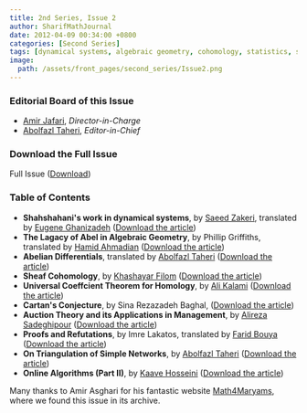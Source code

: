 ```yaml
---
title: 2nd Series, Issue 2
author: SharifMathJournal
date: 2012-04-09 00:34:00 +0800
categories: [Second Series]
tags: [dynamical systems, algebraic geometry, cohomology, statistics, social sciences , algorithms, geometry, manifolds, logic, networks, graph theory, online algorithms, Cartan, Shahshahani, Imre Lakatos]
image:
  path: /assets/front_pages/second_series/Issue2.png
---
```

### Editorial Board of this Issue
- [Amir Jafari](https://math.sharif.ir/faculties/ajafari), _Director-in-Charge_
- [Abolfazl Taheri](https://ir.linkedin.com/in/abolfazl-taheri-79077076?original_referer=https%3A%2F%2Fwww.google.com%2F), _Editor-in-Chief_

   
### Download the Full Issue
Full Issue ([Download](/assets/archive/secondSeries/2ndSeries_Issue2.pdf))

### Table of Contents

- **Shahshahani's work in dynamical systems**, by [Saeed Zakeri](https://qcpages.qc.cuny.edu/~zakeri/), translated by [Eugene Ghanizadeh](https://github.com/loreanvictor)
 ([Download the article](/assets/archive/secondSeries/articles/Issue2/1.pdf))
- **The Lagacy of Abel in Algebraic Geometry**, by Phillip Griffiths, translated by [Hamid Ahmadian](https://www.linkedin.com/in/hra-data/) ([Download the article](/assets/archive/secondSeries/articles/Issue2/2.pdf))
- **Abelian Differentials**, translated by [Abolfazl Taheri](https://ir.linkedin.com/in/abolfazl-taheri-79077076?original_referer=https%3A%2F%2Fwww.google.com%2F) ([Download the article](/assets/archive/secondSeries/articles/Issue2/3.pdf))
- **Sheaf Cohomology**, by [Khashayar Filom](https://sites.google.com/site/kfilommath/) ([Download the article](/assets/archive/secondSeries/articles/Issue2/4.pdf))
- **Universal Coeffcient Theorem for Homology**, by [Ali Kalami](https://www.linkedin.com/in/ali-kalami-9233b36b/) ([Download the article](/assets/archive/secondSeries/articles/Issue2/5.pdf))
- **Cartan's Conjecture**, by Sina Rezazadeh Baghal, ([Download the article](/assets/archive/secondSeries/articles/Issue2/6.pdf))
- **Auction Theory and its Applications in Management**, by [Alireza Sadeghipour](https://www.linkedin.com/in/alireza-sadeghipour-79591a43/?originalSubdomain=ir) ([Download the article](/assets/archive/secondSeries/articles/Issue2/7.pdf))
- **Proofs and Refutations**, by Imre Lakatos, translated by [Farid Bouya](https://math.oregonstate.edu/directory/farid-bouya) ([Download the article](/assets/archive/secondSeries/articles/Issue2/8.pdf))
- **On Triangulation of Simple Networks**, by [Abolfazl Taheri](https://ir.linkedin.com/in/abolfazl-taheri-79077076?original_referer=https%3A%2F%2Fwww.google.com%2F) ([Download the article](/assets/archive/secondSeries/articles/Issue2/9.pdf))
- **Online Algorithms (Part II)**, by [Kaave Hosseini](https://www.cs.rochester.edu/u/shossei2/) ([Download the article](/assets/archive/secondSeries/articles/Issue2/10.pdf))

Many thanks to Amir Asghari for his fantastic website [Math4Maryams](https://maths4maryams.org/), where we found this issue in its archive.

